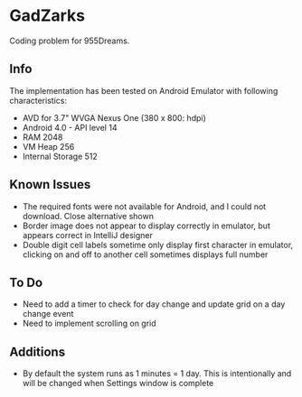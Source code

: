 GadZarks
========

Coding problem for 955Dreams.

Info
----

The implementation has been tested on Android Emulator with following characteristics:
- AVD for 3.7" WVGA Nexus One (380 x 800: hdpi)
- Android 4.0 - API level 14
- RAM 2048
- VM Heap 256
- Internal Storage 512 

Known Issues
------------

- The required fonts were not available for Android, and I could not download. Close alternative shown
- Border image does not appear to display correctly in emulator, but appears correct in IntelliJ designer
- Double digit cell labels sometime only display first character in emulator, clicking on and off to another cell sometimes displays full number

To Do
-----

- Need to add a timer to check for day change and update grid on a day change event
- Need to implement scrolling on grid

Additions
---------

- By default the system runs as 1 minutes = 1 day. This is intentionally and will be changed when Settings window is complete

